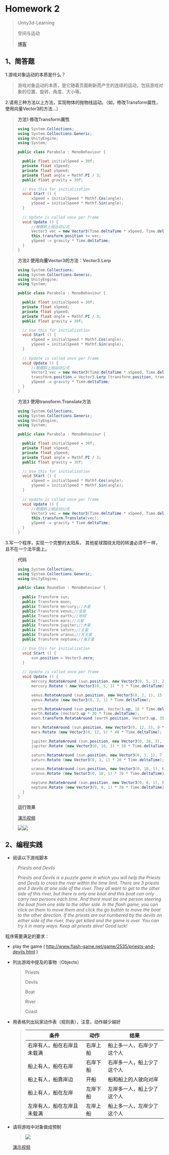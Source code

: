 # Homework 2

> Unity3d-Learning      
>
> 空间与运动
>
> [博客](https://blog.csdn.net/MRMRWWW/article/details/79810536)

## 1、简答题

1.游戏对象运动的本质是什么？

> 游戏对象运动的本质，是它随着页面刷新而产生的连续的运动，包括游戏对象的位置、旋转、角度、大小等。

2.请用三种方法以上方法，实现物体的抛物线运动。（如，修改Transform属性，使用向量Vector3的方法…）

> **方法1  修改Transform属性**
>
> ```c#
> using System.Collections;
> using System.Collections.Generic;
> using UnityEngine;
> using System;
>
> public class Parabola : MonoBehaviour {
>
> 	public float initialSpeed = 30f;
> 	private float xSpeed;
> 	private float ySpeed;
> 	private float angle = Mathf.PI / 3;
> 	public float gravity = 30f;
>
> 	// Use this for initialization
> 	void Start () {
> 		xSpeed = initialSpeed * Mathf.Cos(angle);
> 		ySpeed = initialSpeed * Mathf.Sin(angle);
> 	}
> 	
> 	// Update is called once per frame
> 	void Update () {
> 		//根据斜上抛运动公式
> 		Vector3 vec = new Vector3(Time.deltaTime * xSpeed, Time.deltaTime * ySpeed, 0);
> 		this.transform.position += vec;
> 		ySpeed -= gravity * Time.deltaTime;
> 	}
> }
> ```

> **方法2  使用向量Vector3的方法：Vector3.Lerp**
>
> ```c#
> using System.Collections;
> using System.Collections.Generic;
> using UnityEngine;
> using System;
>
> public class Parabola : MonoBehaviour {
>
> 	public float initialSpeed = 30f;
> 	private float xSpeed;
> 	private float ySpeed;
> 	private float angle = Mathf.PI / 3;
> 	public float gravity = 30f;
>
> 	// Use this for initialization
> 	void Start () {
> 		xSpeed = initialSpeed * Mathf.Cos(angle);
> 		ySpeed = initialSpeed * Mathf.Sin(angle);
> 	}
> 	
> 	// Update is called once per frame
> 	void Update () {
> 		//根据斜上抛运动公式
> 		Vector3 vec = new Vector3(Time.deltaTime * xSpeed, Time.deltaTime * ySpeed, 0);
> 		transform.position = Vector3.Lerp (transform.position, transform.position + vec, 1);
> 		ySpeed -= gravity * Time.deltaTime;
> 	}
> }
> ```

> **方法3  使用transform.Translate方法**
>
> ```c#
> using System.Collections;
> using System.Collections.Generic;
> using UnityEngine;
> using System;
>
> public class Parabola : MonoBehaviour {
>
> 	public float initialSpeed = 30f;
> 	private float xSpeed;
> 	private float ySpeed;
> 	private float angle = Mathf.PI / 3;
> 	public float gravity = 30f;
>
> 	// Use this for initialization
> 	void Start () {
> 		xSpeed = initialSpeed * Mathf.Cos(angle);
> 		ySpeed = initialSpeed * Mathf.Sin(angle);
> 	}
> 	
> 	// Update is called once per frame
> 	void Update () {
> 		//根据斜上抛运动公式
> 		Vector3 vec = new Vector3(Time.deltaTime * xSpeed, Time.deltaTime * ySpeed, 0);
> 		this.transform.Translate(vec);
> 		ySpeed -= gravity * Time.deltaTime;
> 	}
> }
> ```

3.写一个程序，实现一个完整的太阳系， 其他星球围绕太阳的转速必须不一样，且不在一个法平面上。

> **代码**
> ```c#
> using System.Collections;
> using System.Collections.Generic;
> using UnityEngine;
>
> public class RoundSun : MonoBehaviour {
> 	
> 	public Transform sun;
> 	public Transform moon;
> 	public Transform mercury;//水星
> 	public Transform venus;//金星
> 	public Transform earth;//地球
> 	public Transform mars;//火星
> 	public Transform jupiter;//木星
> 	public Transform saturn;//土星
> 	public Transform uranus;//天王星
> 	public Transform neptune;//海王星
>
> 	// Use this for initialization
> 	void Start () {
> 		sun.position = Vector3.zero;
> 	}
> 	
> 	// Update is called once per frame
> 	void Update () {
> 		mercury.RotateAround (sun.position, new Vector3(0, 5, 1), 20 * Time.deltaTime);
> 		mercury.Rotate ( new Vector3(0, 5, 1) * 5 * Time.deltaTime);
>
> 		venus.RotateAround (sun.position, new Vector3(0, 2, 1), 15 * Time.deltaTime);
> 		venus.Rotate (new Vector3(0, 2, 1) * Time.deltaTime);
>
> 		earth.RotateAround (sun.position, Vector3.up, 10 * Time.deltaTime);
> 		earth.Rotate (Vector3.up * 30 * Time.deltaTime);
> 		moon.transform.RotateAround (earth.position, Vector3.up, 359 * Time.deltaTime);
>
> 		mars.RotateAround (sun.position, new Vector3(0, 12, 5), 9 * Time.deltaTime);
> 		mars.Rotate (new Vector3(0, 12, 5) * 40 * Time.deltaTime);
>
> 		jupiter.RotateAround (sun.position, new Vector3(0, 10, 3), 8 * Time.deltaTime);
> 		jupiter.Rotate (new Vector3(0, 10, 3) * 30 * Time.deltaTime);
>
> 		saturn.RotateAround (sun.position, new Vector3(0, 3, 1), 7 * Time.deltaTime);
> 		saturn.Rotate (new Vector3(0, 3, 1) * 20 * Time.deltaTime);
>
> 		uranus.RotateAround (sun.position, new Vector3(0, 10, 1), 6 * Time.deltaTime);
> 		uranus.Rotate (new Vector3(0, 10, 1) * 20 * Time.deltaTime);
>
> 		neptune.RotateAround (sun.position, new Vector3(0, 8, 1), 5 * Time.deltaTime);
> 		neptune.Rotate (new Vector3(0, 8, 1) * 30 * Time.deltaTime);
> 	}
> }
> ```
>
> **运行效果**
>
> [演示视频](SolarSystemMovie.mp4)
>
> ![](images/1_3_1.png)![](images/1_3_2.png)

## 2、编程实践

* 阅读以下游戏脚本

> *Priests and Devils*
>
> *Priests and Devils is a puzzle game in which you will help the Priests and Devils to cross the river within the time limit. There are 3 priests and 3 devils at one side of the river. They all want to get to the other side of this river, but there is only one boat and this boat can only carry two persons each time. And there must be one person steering the boat from one side to the other side. In the flash game, you can click on them to move them and click the go button to move the boat to the other direction. If the priests are out numbered by the devils on either side of the river, they get killed and the game is over. You can try it in many ways. Keep all priests alive! Good luck!*

程序需要满足的要求：

* play the game ( http://www.flash-game.net/game/2535/priests-and-devils.html )

* 列出游戏中提及的事物（Objects）

  > Priests
  >
  > Devils
  >
  > Boat
  >
  > River
  >
  > Coast

* 用表格列出玩家动作表（规则表），注意，动作越少越好

  > | 条件                       | 动作     | 结果                       |
  > | -------------------------- | -------- | -------------------------- |
  > | 右岸有人，船在右岸且未载满 | 右岸上船 | 船上多一人，右岸少了这个人 |
  > | 船上有人，船在右岸         | 右岸下船 | 右岸多一人，船上少了这个人 |
  > | 船上有人，船靠岸边         | 开船     | 船和船上的人驶向对岸       |
  > | 船上有人，船在左岸         | 左岸下船 | 左岸多一人，船上少了这个人 |
  > | 左岸有人，船在左岸且未载满 | 左岸上船 | 船上多一人，左岸少了这个人 |

* 请将游戏中对象做成预制

  > ![](images/2_1.png)

  [演示视频](PriestsAndDevilsMovie.mp4)

